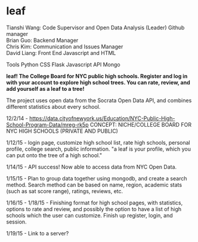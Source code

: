 # leaf

Tianshi Wang: Code Supervisor and Open Data Analysis (Leader) Github manager<br>
Brian Guo: Backend Manager<br>
Chris Kim: Communication and Issues Manager<br>
David Liang: Front End Javascript and HTML<br>

Tools
Python CSS Flask Javascript API Mongo

<b>leaf! The College Board for NYC public high schools. Register and log in with your account to explore high school trees. You can rate, review, and add yourself as a leaf to a tree! </b>

The project uses open data from the Socrata Open Data API, and combines different statistics about every school.

12/2/14 - https://data.cityofnewyork.us/Education/NYC-Public-High-School-Program-Data/mreg-rk5p
CONCEPT: NICHE/COLLEGE BOARD FOR NYC HIGH SCHOOLS (PRIVATE AND PUBLIC)

1/12/15 - login page, customize high school list, rate high schools, personal profile, college search, public information.
"a leaf is your profile, which you can put onto the tree of a high school."

1/14/15 - API success! Now able to access data from NYC Open Data.

1/15/15 - Plan to group data together using mongodb, and create a search method.
Search method can be based on name, region, academic stats (such as sat score range), ratings, reviews, etc.

1/16/15 - 1/18/15 - Finishing format for high school pages, with statistics, options to rate and review, and possibly the option to have a list of high schools which the user can customize. Finish up register, login, and session.

1/19/15 - Link to a server?
